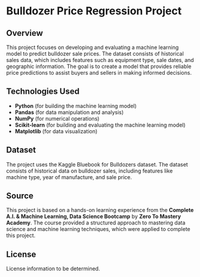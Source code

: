 # Bulldozer Price Regression Project

## Overview
This project focuses on developing and evaluating a machine learning model to predict bulldozer sale prices. The dataset consists of historical sales data, which includes features such as equipment type,
sale dates, and geographic information. The goal is to create a model that provides reliable price predictions to assist buyers and sellers in making informed decisions.

## Technologies Used
* **Python** (for building the machine learning model)
* **Pandas** (for data manipulation and analysis)
* **NumPy** (for numerical operations)
* **Scikit-learn** (for building and evaluating the machine learning model)
* **Matplotlib** (for data visualization)

## Dataset
The project uses the Kaggle Bluebook for Bulldozers dataset. The dataset consists of historical data on bulldozer sales, including features like machine type, year of manufacture, and sale price.

## Source
This project is based on a hands-on learning experience from the **Complete A.I. & Machine Learning, Data Science Bootcamp** by **Zero To Mastery Academy**. The course provided a 
structured approach to mastering data science and machine learning techniques, which were applied to complete this project.

## License
License information to be determined.

